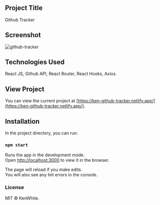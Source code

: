 ## Project Title

Github Tracker

## Screenshot

![github-tracker](https://user-images.githubusercontent.com/68158625/108863431-41bf4b80-7602-11eb-9364-8bfa0e5264dc.png)

## Technologies Used

React JS, Github API, React Router, React Hooks, Axios.

## View Project

You can view the current project at [https://ken-github-tracker.netlify.app/](https://ken-github-tracker.netlify.app/).

## Installation

In the project directory, you can run:

### `npm start`

Runs the app in the development mode.<br />
Open [http://localhost:3000](http://localhost:3000) to view it in the browser.

The page will reload if you make edits.<br />
You will also see any lint errors in the console.

### License

MIT © KenWhite.
